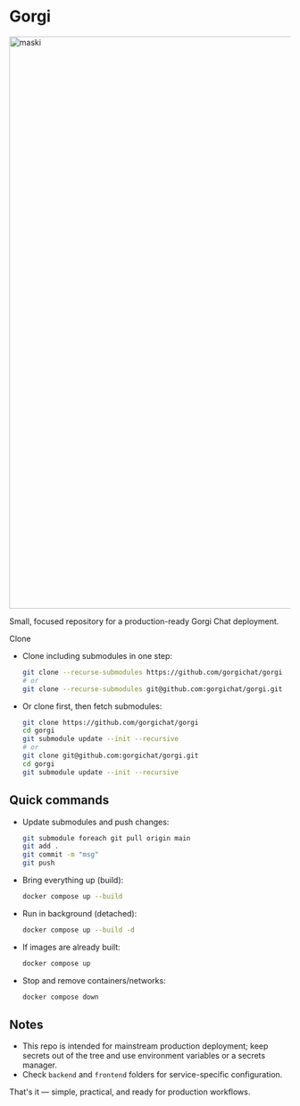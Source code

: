 # Gorgi

<img width="756" height="1024" alt="maski" src="https://github.com/user-attachments/assets/444c75c8-47bf-4e2e-b698-e295c6bf4be5" />

Small, focused repository for a production-ready Gorgi Chat deployment.

Clone

- Clone including submodules in one step:

  ```bash
  git clone --recurse-submodules https://github.com/gorgichat/gorgi
  # or
  git clone --recurse-submodules git@github.com:gorgichat/gorgi.git  
  ```

- Or clone first, then fetch submodules:

  ```bash
  git clone https://github.com/gorgichat/gorgi
  cd gorgi
  git submodule update --init --recursive
  # or
  git clone git@github.com:gorgichat/gorgi.git
  cd gorgi
  git submodule update --init --recursive

  ```

## Quick commands

- Update submodules and push changes:

  ```bash
  git submodule foreach git pull origin main
  git add .
  git commit -m "msg"
  git push
  ```

- Bring everything up (build):

  ```bash
  docker compose up --build
  ```

- Run in background (detached):

  ```bash
  docker compose up --build -d
  ```

- If images are already built:

  ```bash
  docker compose up
  ```

- Stop and remove containers/networks:

  ```bash
  docker compose down
  ```

## Notes

- This repo is intended for mainstream production deployment; keep secrets out of the tree and use environment variables or a secrets manager.
- Check `backend` and `frontend` folders for service-specific configuration.

That's it — simple, practical, and ready for production workflows.

